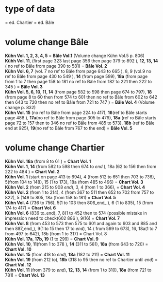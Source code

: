 # type of data

<milestone unit="ed2page"> = ed. Chartier 
<milestone unit="ed1page"> = ed. Bâle

# volume change Bâle
**Kühn Vol. 1, 2, 3, 4, 5** = **Bâle Vol.1** (Volume change Kühn Vol.5 p. 806)  
**Kühh Vol. 11**, (first page 323 last page 356 then page 379 to 892 ), **12, 13, 14** ( no ref to Bâle from page 390 to 581) = **Bâle Vol. 2**  
**Kühn Vol. 6, 7** (vol. 7 no ref to Bâle from page 643 to 665 ), 8, 9 (vol.9 no ref to Bâle from page 430 to  549 ), **14** (from page 599), **18a** (from page from 1 to 7 then page 158 to 181 no ref to Bâle from 182 to 221 then 222 to 345  ) = **Bâle Vol. 3**  
**Kühn Vol. 5, 6, 10, 11, 14** (from page 582 to 598 then page 674 to 797), **18** (from page 8 to 60 then from 574 to 601 then no ref to Bâle from 602 to 642 then 643 to 720 then no ref to Bâle from 721 to 747 ) = **Bâle Vol. 4** (Volume change p. 832)  
**Kühn Vol. 15** (no ref to Bâle from page 224 to 417), **16**(ref to Bâle starts page 488 ), **17a**(no ref to Bâle from page 305 to 479), **18a** (ref ro Bâle starts page 72 to 157 then to 346 no ref to Bâle from 485 to 573), **18b** (ref to Bâle end at 925),  **19**(no ref to Bâle from 767 to the end) =  **Bâle Vol. 5**

# volume change Chartier
**Kühn Vol. 18a** (from 8 to 61 ) = **Chart Vol. 1**  
**Kühn Vol. 1**, **14** (from 582 to 598 then 674 to _end_ ), 18a (62 to 156 then from 222 to 484 ) = **Chart Vol. 2**  
**Kühn Vol. 1** (start on page 413 to 694), 4 (from 512 to 651 then 703 to 736), 5(from 104 to 148), 15 (1 to 173), 18a (from 485 to 496) = **Chart Vol. 3**  
**Kühn Vol. 2** (from 215 to 908 _end_), 3, 4 (from 1 to 366),  = **Chart Vol. 4**  
**Kühn Vol. 2** (from 1 to 214), 4 (from 367 to 511 then 652 to 702 from 757 to 822), 5 (149 to 805, 18a (from 158 to 181) = **Chart Vol. 5**  
**Kühn Vol. 4** (736 to 756), 5(1 to 103 then 806_end_ ), 6 (1 to 835), 15 (from 174 to 417) = **Chart Vol. 6**  
**Kühn Vol. 6** (836 to_end), 7, 8(1 to 452 then to 574 (possible mistake in impression need to check)602 886 ), 9(16) = **Chart Vol. 7**  
**Kühn Vol. 8** (from 453 to 573 then 575 to 601 and again to 603 and 885 and then 887_end_), 9(1 to 15 then 17 to _end_), 14 ( from 599 to 673), 16, 18a(1 to 7 from 497 to 642), 18b (from 1 to 317) = Chart Vol. 8  
**Kühn Vol. 17a**, **17b, 19** (1 to 299) = **Chart Vol. 9**  
**Kühn Vol. 10**, **11**(from 1 to 378 ), **14** (311 to 581), **18a** (from 643 to 720) = **Chart Vol. 10**  
**Kühn Vol. 15** (from 418 to _end_), **18a** (182 to 211)  = **Chart Vol. 11**  
**Kühn Vol. 19** (from 212 to), **18b** (318 to 95 then no ref to Chartier until _end_)  = **Chart Vol. 12**  
**Kühn Vol. 11** (from 379 to _end_), **12**, **13**, **14** (from 1 to 310), **18a** (from 721 to 781) = **Chart Vol. 13**  
